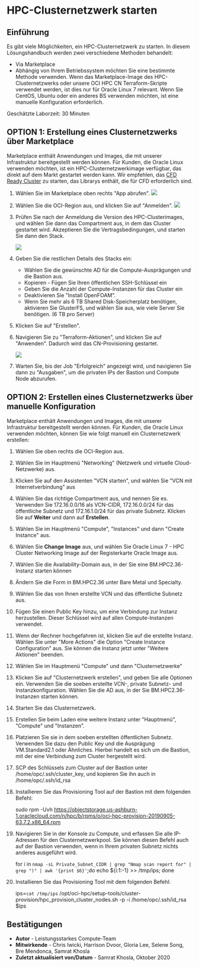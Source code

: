 # HPC-Clusternetzwerk starten

## Einführung

Es gibt viele Möglichkeiten, ein HPC-Clusternetzwerk zu starten. In diesem Lösungshandbuch werden zwei verschiedene Methoden behandelt:

*   Via Marketplace
*   Abhängig von Ihrem Betriebssystem möchten Sie eine bestimmte Methode verwenden. Wenn das Marketplace-Image des HPC-Clusternetzwerks oder unsere OCI HPC CN Terraform-Skripte verwendet werden, ist dies nur für Oracle Linux 7 relevant. Wenn Sie CentOS, Ubuntu oder ein anderes BS verwenden möchten, ist eine manuelle Konfiguration erforderlich.

Geschätzte Laborzeit: 30 Minuten

## **OPTION 1**: Erstellung eines Clusternetzwerks über Marketplace

Marketplace enthält Anwendungen und Images, die mit unserer Infrastruktur bereitgestellt werden können. Für Kunden, die Oracle Linux verwenden möchten, ist ein HPC-Clusternetzwerkimage verfügbar, das direkt auf dem Markt gestartet werden kann. Wir empfehlen, das [CFD Ready Cluster](https://cloudmarketplace.oracle.com/marketplace/en_US/listing/75645211) zu starten, das Librarys enthält, die für CFD erforderlich sind.

1.  Wählen Sie im Marketplace oben rechts "App abrufen". ![](images/get-app.png " ")
    
2.  Wählen Sie die OCI-Region aus, und klicken Sie auf "Anmelden". ![](images/sign-in.png " ")
    
3.  Prüfen Sie nach der Anmeldung die Version des HPC-Clusterimages, und wählen Sie dann das Compartment aus, in dem das Cluster gestartet wird. Akzeptieren Sie die Vertragsbedingungen, und starten Sie dann den Stack.
    
    ![](images/launch-stack.png " ")
    
4.  Geben Sie die restlichen Details des Stacks ein:
    
    *   Wählen Sie die gewünschte AD für die Compute-Ausprägungen und die Bastion aus.
    *   Kopieren - Fügen Sie Ihren öffentlichen SSH-Schlüssel ein
    *   Geben Sie die Anzahl der Compute-Instanzen für das Cluster ein
    *   Deaktivieren Sie "Install OpenFOAM".
    *   Wenn Sie mehr als 6 TB Shared Disk-Speicherplatz benötigen, aktivieren Sie GlusterFS, und wählen Sie aus, wie viele Server Sie benötigen. (6 TB pro Server)
5.  Klicken Sie auf "Erstellen".
    
6.  Navigieren Sie zu "Terraform-Aktionen", und klicken Sie auf "Anwenden". Dadurch wird das CN-Provisioning gestartet.
    
    ![](images/apply.png " ")
    
7.  Warten Sie, bis der Job "Erfolgreich" angezeigt wird, und navigieren Sie dann zu "Ausgaben", um die privaten IPs der Bastion und Compute Node abzurufen.
    

## **OPTION 2**: Erstellen eines Clusternetzwerks über manuelle Konfiguration

Marketplace enthält Anwendungen und Images, die mit unserer Infrastruktur bereitgestellt werden können. Für Kunden, die Oracle Linux verwenden möchten, können Sie wie folgt manuell ein Clusternetzwerk erstellen:

1.  Wählen Sie oben rechts die OCI-Region aus.
    
2.  Wählen Sie im Hauptmenü "Networking" (Netzwerk und virtuelle Cloud-Netzwerke) aus.
    
3.  Klicken Sie auf den Assistenten "VCN starten", und wählen Sie "VCN mit Internetverbindung" aus
    
4.  Wählen Sie das richtige Compartment aus, und nennen Sie es. Verwenden Sie 172.16.0.0/16 als VCN-CIDR, 172.16.0.0/24 für das öffentliche Subnetz und 172.16.1.0/24 für das private Subnetz. Klicken Sie auf **Weiter** und dann auf **Erstellen**.
    
5.  Wählen Sie im Hauptmenü "Compute", "Instances" und dann "Create Instance" aus.
    
6.  Wählen Sie **Change Image** aus, und wählen Sie Oracle Linux 7 - HPC Cluster Networking Image auf der Registerkarte Oracle Image aus.
    
7.  Wählen Sie die Availability-Domain aus, in der Sie eine BM.HPC2.36-Instanz starten können
    
8.  Ändern Sie die Form in BM.HPC2.36 unter Bare Metal und Specialty.
    
9.  Wählen Sie das von Ihnen erstellte VCN und das öffentliche Subnetz aus.
    
10.  Fügen Sie einen Public Key hinzu, um eine Verbindung zur Instanz herzustellen. Dieser Schlüssel wird auf allen Compute-Instanzen verwendet.
    
11.  Wenn der Rechner hochgefahren ist, klicken Sie auf die erstellte Instanz. Wählen Sie unter "More Actions" die Option "Create Instance Configuration" aus. Sie können die Instanz jetzt unter "Weitere Aktionen" beenden.
    
12.  Wählen Sie im Hauptmenü "Compute" und dann "Clusternetzwerke"
    
13.  Klicken Sie auf "Clusternetzwerk erstellen", und geben Sie alle Optionen ein. Verwenden Sie die soeben erstellte VCN-, private Subnetz- und Instanzkonfiguration. Wählen Sie die AD aus, in der Sie BM.HPC2.36-Instanzen starten können.
    
14.  Starten Sie das Clusternetzwerk.
    
15.  Erstellen Sie beim Laden eine weitere Instanz unter "Hauptmenü", "Compute" und "Instanzen".
    
16.  Platzieren Sie sie in dem soeben erstellten öffentlichen Subnetz. Verwenden Sie dazu den Public Key und die Ausprägung VM.Standard2.1 oder Ähnliches. Hierbei handelt es sich um die Bastion, mit der eine Verbindung zum Cluster hergestellt wird.
    
17.  SCP des Schlüssels zum Cluster auf der Bastion unter /home/opc/.ssh/cluster\_key, und kopieren Sie ihn auch in /home/opc/.ssh/id\_rsa
    
18.  Installieren Sie das Provisioning Tool auf der Bastion mit dem folgenden Befehl:
    
        sudo rpm -Uvh https://objectstorage.us-ashburn-1.oraclecloud.com/n/hpc/b/rpms/o/oci-hpc-provision-20190905-63.7.2.x86_64.rpm
        
19.  Navigieren Sie in der Konsole zu Compute, und erfassen Sie alle IP-Adressen für den Clusternetzwerkpool. Sie können diesen Befehl auch auf der Bastion verwenden, wenn in Ihrem privaten Subnetz nichts anderes ausgeführt wird.
    
        for i in `nmap -sL Private_Subnet_CIDR | grep "Nmap scan report for" | grep ")" | awk '{print $6}'`;do echo ${i:1:-1} >> /tmp/ips; done
        
20.  Installieren Sie das Provisioning Tool mit dem folgenden Befehl:
    
        ips=`cat /tmp/ips`
        /opt/oci-hpc/setup-tools/cluster-provision/hpc_provision_cluster_nodes.sh -p -i /home/opc/.ssh/id_rsa $ips
        

## Bestätigungen

*   **Autor** - Leistungsstarkes Compute-Team
*   **Mitwirkende** - Chris Iwicki, Harrison Dvoor, Gloria Lee, Selene Song, Bre Mendonca, Samrat Khosla
*   **Zuletzt aktualisiert von/Datum** - Samrat Khosla, Oktober 2020